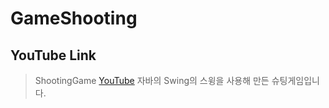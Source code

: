 # GameShooting
## YouTube Link
> ShootingGame
[YouTube](https://youtu.be/zkOeBZHVK48)
자바의 Swing의 스윙을 사용해 만든 슈팅게임입니다.
